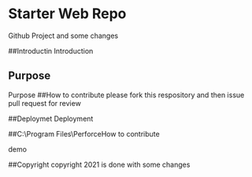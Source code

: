 # Starter Web Repo

Github Project and some changes

##Introductin
Introduction

## Purpose

Purpose
##How to contribute
please fork this respository and then issue  pull request for review

##Deploymet
Deployment


##C:\Program Files\PerforceHow to contribute

demo

##Copyright
copyright 2021 is done with some changes
